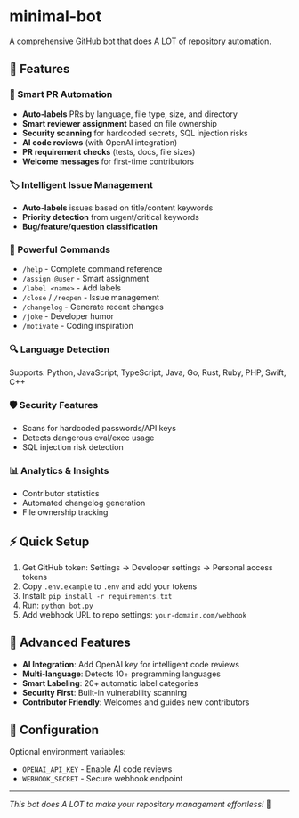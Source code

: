 # minimal-bot
A comprehensive GitHub bot that does A LOT of repository automation.

## 🚀 Features

### 🤖 Smart PR Automation
- **Auto-labels** PRs by language, file type, size, and directory
- **Smart reviewer assignment** based on file ownership
- **Security scanning** for hardcoded secrets, SQL injection risks
- **AI code reviews** (with OpenAI integration)
- **PR requirement checks** (tests, docs, file sizes)
- **Welcome messages** for first-time contributors

### 🏷️ Intelligent Issue Management
- **Auto-labels** issues based on title/content keywords
- **Priority detection** from urgent/critical keywords
- **Bug/feature/question classification**

### 💬 Powerful Commands
- `/help` - Complete command reference
- `/assign @user` - Smart assignment
- `/label <name>` - Add labels
- `/close` / `/reopen` - Issue management
- `/changelog` - Generate recent changes
- `/joke` - Developer humor
- `/motivate` - Coding inspiration

### 🔍 Language Detection
Supports: Python, JavaScript, TypeScript, Java, Go, Rust, Ruby, PHP, Swift, C++

### 🛡️ Security Features
- Scans for hardcoded passwords/API keys
- Detects dangerous eval/exec usage
- SQL injection risk detection

### 📊 Analytics & Insights
- Contributor statistics
- Automated changelog generation
- File ownership tracking

## ⚡ Quick Setup
1. Get GitHub token: Settings → Developer settings → Personal access tokens
2. Copy `.env.example` to `.env` and add your tokens
3. Install: `pip install -r requirements.txt`
4. Run: `python bot.py`
5. Add webhook URL to repo settings: `your-domain.com/webhook`

## 🎯 Advanced Features
- **AI Integration**: Add OpenAI key for intelligent code reviews
- **Multi-language**: Detects 10+ programming languages
- **Smart Labeling**: 20+ automatic label categories
- **Security First**: Built-in vulnerability scanning
- **Contributor Friendly**: Welcomes and guides new contributors

## 🔧 Configuration
Optional environment variables:
- `OPENAI_API_KEY` - Enable AI code reviews
- `WEBHOOK_SECRET` - Secure webhook endpoint

---
*This bot does A LOT to make your repository management effortless!* 🎉
